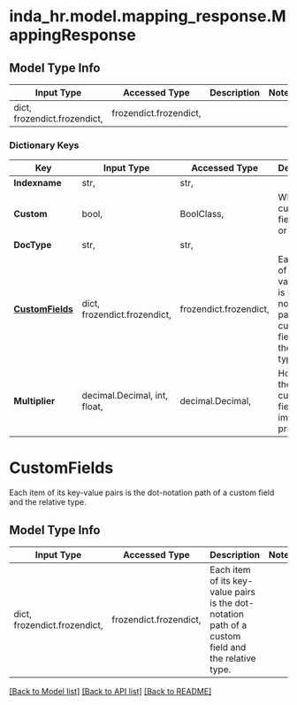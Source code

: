 # inda_hr.model.mapping_response.MappingResponse

## Model Type Info
Input Type | Accessed Type | Description | Notes
------------ | ------------- | ------------- | -------------
dict, frozendict.frozendict,  | frozendict.frozendict,  |  | 

### Dictionary Keys
Key | Input Type | Accessed Type | Description | Notes
------------ | ------------- | ------------- | ------------- | -------------
**Indexname** | str,  | str,  |  | 
**Custom** | bool,  | BoolClass,  | Whether custom fields exist or not. | 
**DocType** | str,  | str,  |  | [optional] 
**[CustomFields](#CustomFields)** | dict, frozendict.frozendict,  | frozendict.frozendict,  | Each item of its key-value pairs is the dot-notation path of a custom field and the relative type. | [optional] 
**Multiplier** | decimal.Decimal, int, float,  | decimal.Decimal,  | How much the added custom fields will impact on pricing. | [optional] 

# CustomFields

Each item of its key-value pairs is the dot-notation path of a custom field and the relative type.

## Model Type Info
Input Type | Accessed Type | Description | Notes
------------ | ------------- | ------------- | -------------
dict, frozendict.frozendict,  | frozendict.frozendict,  | Each item of its key-value pairs is the dot-notation path of a custom field and the relative type. | 

[[Back to Model list]](../../README.md#documentation-for-models) [[Back to API list]](../../README.md#documentation-for-api-endpoints) [[Back to README]](../../README.md)

